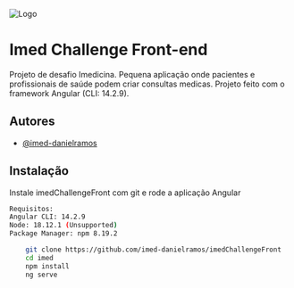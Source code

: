 
![Logo](https://cdn.imedicina.com.br/app/logo-imed.png)


# Imed Challenge Front-end

Projeto de desafio Imedicina. Pequena aplicação onde pacientes e profissionais de saúde podem criar consultas medicas.
Projeto feito com o framework Angular (CLI: 14.2.9).

## Autores

- [@imed-danielramos](https://github.com/imed-danielramos)


## Instalação

Instale imedChallengeFront com git e rode a aplicação Angular

```bash
Requisitos:
Angular CLI: 14.2.9
Node: 18.12.1 (Unsupported)
Package Manager: npm 8.19.2 

    git clone https://github.com/imed-danielramos/imedChallengeFront
    cd imed
    npm install
    ng serve
```
    

